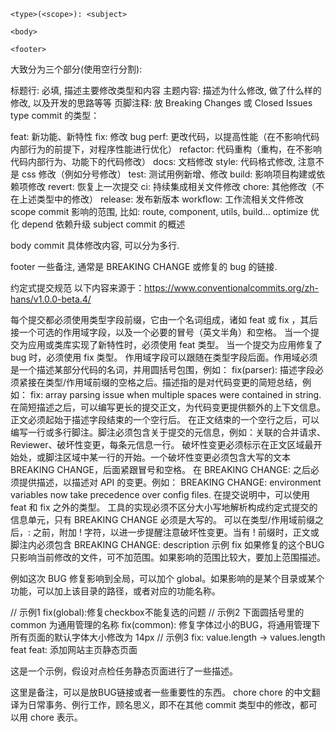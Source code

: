 ```
<type>(<scope>): <subject>

<body>

<footer>
```
大致分为三个部分(使用空行分割):

标题行: 必填, 描述主要修改类型和内容
主题内容: 描述为什么修改, 做了什么样的修改, 以及开发的思路等等
页脚注释: 放 Breaking Changes 或 Closed Issues
type
commit 的类型：

feat: 新功能、新特性
fix: 修改 bug
perf: 更改代码，以提高性能（在不影响代码内部行为的前提下，对程序性能进行优化）
refactor: 代码重构（重构，在不影响代码内部行为、功能下的代码修改）
docs: 文档修改
style: 代码格式修改, 注意不是 css 修改（例如分号修改）
test: 测试用例新增、修改
build: 影响项目构建或依赖项修改
revert: 恢复上一次提交
ci: 持续集成相关文件修改
chore: 其他修改（不在上述类型中的修改）
release: 发布新版本
workflow: 工作流相关文件修改
scope
commit 影响的范围, 比如: route, component, utils, build...
optimize 优化
depend 依赖升级
subject
commit 的概述

body
commit 具体修改内容, 可以分为多行.

footer
一些备注, 通常是 BREAKING CHANGE 或修复的 bug 的链接.

约定式提交规范
以下内容来源于：https://www.conventionalcommits.org/zh-hans/v1.0.0-beta.4/

每个提交都必须使用类型字段前缀，它由一个名词组成，诸如 feat 或 fix ，其后接一个可选的作用域字段，以及一个必要的冒号（英文半角）和空格。
当一个提交为应用或类库实现了新特性时，必须使用 feat 类型。
当一个提交为应用修复了 bug 时，必须使用 fix 类型。
作用域字段可以跟随在类型字段后面。作用域必须是一个描述某部分代码的名词，并用圆括号包围，例如： fix(parser):
描述字段必须紧接在类型/作用域前缀的空格之后。描述指的是对代码变更的简短总结，例如： fix: array parsing issue when multiple spaces were contained in string.
在简短描述之后，可以编写更长的提交正文，为代码变更提供额外的上下文信息。正文必须起始于描述字段结束的一个空行后。
在正文结束的一个空行之后，可以编写一行或多行脚注。脚注必须包含关于提交的元信息，例如：关联的合并请求、Reviewer、破坏性变更，每条元信息一行。
破坏性变更必须标示在正文区域最开始处，或脚注区域中某一行的开始。一个破坏性变更必须包含大写的文本 BREAKING CHANGE，后面紧跟冒号和空格。
在 BREAKING CHANGE: 之后必须提供描述，以描述对 API 的变更。例如： BREAKING CHANGE: environment variables now take precedence over config files.
在提交说明中，可以使用 feat 和 fix 之外的类型。
工具的实现必须不区分大小写地解析构成约定式提交的信息单元，只有 BREAKING CHANGE 必须是大写的。
可以在类型/作用域前缀之后，: 之前，附加 ! 字符，以进一步提醒注意破坏性变更。当有 ! 前缀时，正文或脚注内必须包含 BREAKING CHANGE: description
示例
fix
如果修复的这个BUG只影响当前修改的文件，可不加范围。如果影响的范围比较大，要加上范围描述。

例如这次 BUG 修复影响到全局，可以加个 global。如果影响的是某个目录或某个功能，可以加上该目录的路径，或者对应的功能名称。

// 示例1
fix(global):修复checkbox不能复选的问题
// 示例2 下面圆括号里的 common 为通用管理的名称
fix(common): 修复字体过小的BUG，将通用管理下所有页面的默认字体大小修改为 14px
// 示例3
fix: value.length -> values.length
feat
feat: 添加网站主页静态页面

这是一个示例，假设对点检任务静态页面进行了一些描述。

这里是备注，可以是放BUG链接或者一些重要性的东西。
chore
chore 的中文翻译为日常事务、例行工作，顾名思义，即不在其他 commit 类型中的修改，都可以用 chore 表示。